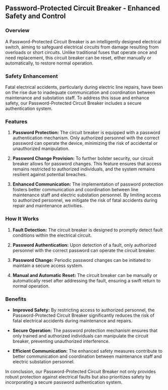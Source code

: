 ## Password-Protected Circuit Breaker - Enhanced Safety and Control

### Overview

A Password-Protected Circuit Breaker is an intelligently designed electrical switch, aiming to safeguard electrical circuits from damage resulting from overloads or short circuits. Unlike traditional fuses that operate once and need replacement, this circuit breaker can be reset, either manually or automatically, to restore normal operation.

### Safety Enhancement

Fatal electrical accidents, particularly during electric line repairs, have been on the rise due to inadequate communication and coordination between maintenance and substation staff. To address this issue and enhance safety, our Password-Protected Circuit Breaker includes a secure authentication system.

### Features

1. **Password Protection:** The circuit breaker is equipped with a password authentication mechanism. Only authorized personnel with the correct password can operate the device, minimizing the risk of accidental or unauthorized manipulation.

2. **Password Change Provision:** To further bolster security, our circuit breaker allows for password changes. This feature ensures that access remains restricted to authorized individuals, and the system remains resilient against potential breaches.

3. **Enhanced Communication:** The implementation of password protection fosters better communication and coordination between line maintenance staff and electric substation personnel. By limiting access to authorized personnel, we mitigate the risk of fatal accidents during repair and maintenance activities.

### How It Works

1. **Fault Detection:** The circuit breaker is designed to promptly detect fault conditions within the electrical circuit.

2. **Password Authentication:** Upon detection of a fault, only authorized personnel with the correct password can operate the circuit breaker.

3. **Password Change:** Periodic password changes can be initiated to maintain a secure access system.

4. **Manual and Automatic Reset:** The circuit breaker can be manually or automatically reset after addressing the fault, ensuring a swift return to normal operation.

### Benefits

- **Improved Safety:** By restricting access to authorized personnel, the Password-Protected Circuit Breaker significantly reduces the risk of fatal electrical accidents during maintenance and repairs.

- **Secure Operation:** The password protection mechanism ensures that only trained and authorized individuals can manipulate the circuit breaker, preventing unauthorized interference.

- **Efficient Communication:** The enhanced safety measures contribute to better communication and coordination between maintenance staff and electric substation personnel.

In conclusion, our Password-Protected Circuit Breaker not only provides robust protection against electrical faults but also prioritizes safety by incorporating a secure password authentication system.
